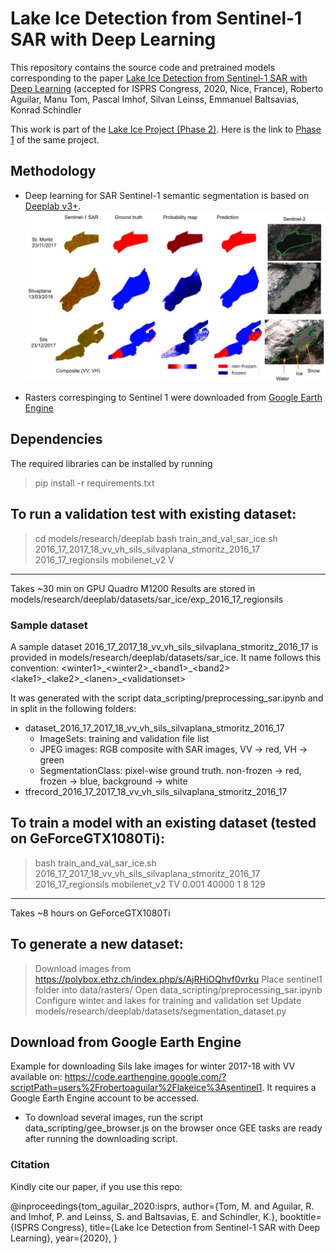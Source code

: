 # Lake Ice Detection from Sentinel-1 SAR with Deep Learning

This repository contains the source code and pretrained models corresponding to the paper [Lake Ice Detection from Sentinel-1 SAR with Deep Learning](https://arxiv.org/pdf/2002.07040.pdf) (accepted for ISPRS Congress, 2020, Nice, France), 
Roberto Aguilar, Manu Tom, Pascal Imhof, Silvan Leinss, Emmanuel Baltsavias, Konrad Schindler

This work is part of the [Lake Ice Project (Phase 2)](https://prs.igp.ethz.ch/research/current_projects/integrated-lake-ice-monitoring-and-generation-of-sustainable--re.html). Here is the link to [Phase 1](https://prs.igp.ethz.ch/research/completed_projects/integrated-monitoring-of-ice-in-selected-swiss-lakes.html) of the same project.

## Methodology
* Deep learning for SAR Sentinel-1 semantic segmentation is based on [Deeplab v3+](https://arxiv.org/abs/1706.05587).
![segmentation_sar](figures/qual_tran_sils.jpg)

* Rasters correspinging to Sentinel 1 were downloaded from [Google Earth Engine](https://earthengine.google.com/)

## Dependencies

The required libraries can be installed by running
> pip install -r requirements.txt

## To run a validation test with existing dataset:

> cd models/research/deeplab
> bash train_and_val_sar_ice.sh 2016_17_2017_18_vv_vh_sils_silvaplana_stmoritz_2016_17 2016_17_regionsils mobilenet_v2 V
-----
Takes ~30 min on GPU Quadro M1200
Results are stored in models/research/deeplab/datasets/sar_ice/exp_2016_17_regionsils

### Sample dataset

A sample dataset 2016_17_2017_18_vv_vh_sils_silvaplana_stmoritz_2016_17 is provided in models/research/deeplab/datasets/sar_ice. It name follows this convention:
\<winter1\>\_\<winter2\>\_\<band1\>\_\<band2\>\<lake1\>\_\<lake2\>\_\<lanen\>\_\<validationset\>

It was generated with the script data_scripting/preprocessing_sar.ipynb and in split in the following folders:

- dataset_2016_17_2017_18_vv_vh_sils_silvaplana_stmoritz_2016_17
    - ImageSets: training and validation file list
    - JPEG images: RGB composite with SAR images, VV -> red, VH -> green
    - SegmentationClass: pixel-wise ground truth. non-frozen -> red, frozen -> blue, background -> white
- tfrecord_2016_17_2017_18_vv_vh_sils_silvaplana_stmoritz_2016_17

## To train a model with an existing dataset (tested on GeForceGTX1080Ti):

> bash train_and_val_sar_ice.sh 2016_17_2017_18_vv_vh_sils_silvaplana_stmoritz_2016_17 2016_17_regionsils mobilenet_v2 TV 0.001 40000 1 8 129
-----
Takes ~8 hours on GeForceGTX1080Ti

## To generate a new dataset:
> Download images from https://polybox.ethz.ch/index.php/s/AjRHiOQhvf0vrku
> Place sentinel1 folder into data/rasters/
> Open data_scripting/preprocessing_sar.ipynb
> Configure winter and lakes for training and validation set
> Update models/research/deeplab/datasets/segmentation_dataset.py

## Download from Google Earth Engine

Example for downloading Sils lake images for winter 2017-18 with VV available on: https://code.earthengine.google.com/?scriptPath=users%2Frobertoaguilar%2Flakeice%3Asentinel1. It requires a Google Earth Engine account to be accessed.

* To download several images, run the script data_scripting/gee_browser.js on the browser once GEE tasks are ready after running the downloading script.

### Citation

Kindly cite our paper, if you use this repo:

@inproceedings{tom_aguilar_2020:isprs, author={Tom, M. and Aguilar, R. and Imhof, P. and Leinss, S. and Baltsavias, E. and Schindler, K.}, booktitle={ISPRS Congress}, title={Lake Ice Detection from Sentinel-1 SAR with Deep Learning}, year={2020}, }
